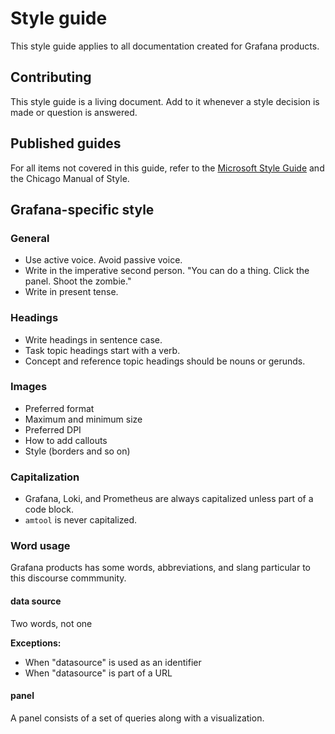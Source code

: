 # Style guide

This style guide applies to all documentation created for Grafana products.

## Contributing

This style guide is a living document. Add to it whenever a style decision is made or question is answered.

## Published guides

For all items not covered in this guide, refer to the [Microsoft Style Guide](https://docs.microsoft.com/en-us/style-guide/welcome/) and the Chicago Manual of Style.

## Grafana-specific style

### General

* Use active voice. Avoid passive voice.
* Write in the imperative second person. "You can do a thing. Click the panel. Shoot the zombie."
* Write in present tense.

### Headings

* Write headings in sentence case.
* Task topic headings start with a verb.
* Concept and reference topic headings should be nouns or gerunds.

### Images

* Preferred format
* Maximum and minimum size
* Preferred DPI
* How to add callouts
* Style (borders and so on)

### Capitalization

* Grafana, Loki, and Prometheus are always capitalized unless part of a code block.
* `amtool` is never capitalized.

### Word usage
Grafana products has some words, abbreviations, and slang particular to this discourse commmunity.

#### data source
Two words, not one

**Exceptions:**
* When "datasource" is used as an identifier
* When "datasource" is part of a URL

#### panel
A panel consists of a set of queries along with a visualization.
